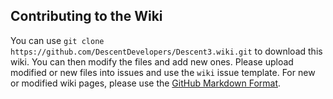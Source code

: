 ## Contributing to the Wiki
You can use `git clone https://github.com/DescentDevelopers/Descent3.wiki.git` to download this wiki. You can then modify the files and add new ones. Please upload modified or new files into issues and use the `wiki` issue template. For new or modified wiki pages, please use the [GitHub Markdown Format](https://docs.github.com/en/get-started/writing-on-github/getting-started-with-writing-and-formatting-on-github/basic-writing-and-formatting-syntax).
